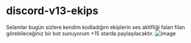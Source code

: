# discord-v13-ekips
Selamlar bugün sizlere kendim kodladığım ekiplerin ses aktifliği falan filan görebileceğiniz bir bot sunuyorum +15 starda paylaşılacaktır.
![image](https://cdn.discordapp.com/attachments/988047889857142814/1000058518205898772/Ekran_Alnts6.PNG)
